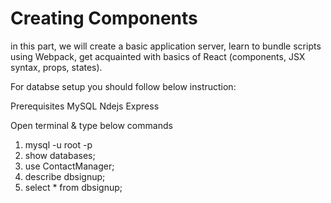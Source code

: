 Creating Components
===================
in this part, we will create a basic application server, learn to bundle scripts using Webpack, get acquainted with basics of React (components, JSX syntax, props, states).

For databse setup you should follow below instruction:

Prerequisites
MySQL
Ndejs
Express

Open terminal & type below commands

1) mysql -u root -p
2) show databases;
3) use ContactManager;
4) describe dbsignup;
5) select * from dbsignup;
